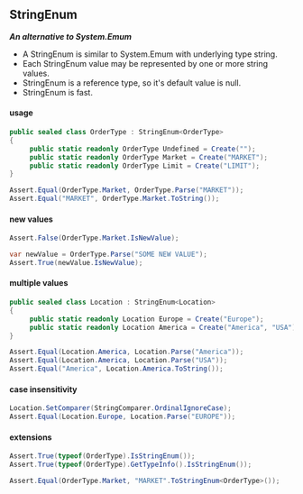 ## StringEnum&nbsp;&nbsp;

***An alternative to System.Emum***

- A StringEnum is similar to System.Emum with underlying type string.
- Each StringEnum value may be represented by one or more string values.
- StringEnum is a reference type, so it's default value is null.
- StringEnum is fast.

#### usage
```csharp
public sealed class OrderType : StringEnum<OrderType>
{
     public static readonly OrderType Undefined = Create("");
     public static readonly OrderType Market = Create("MARKET");
     public static readonly OrderType Limit = Create("LIMIT");
}

Assert.Equal(OrderType.Market, OrderType.Parse("MARKET"));
Assert.Equal("MARKET", OrderType.Market.ToString());
```
#### new values
```csharp
Assert.False(OrderType.Market.IsNewValue);

var newValue = OrderType.Parse("SOME NEW VALUE");
Assert.True(newValue.IsNewValue);
```
#### multiple values
```csharp
public sealed class Location : StringEnum<Location>
{
     public static readonly Location Europe = Create("Europe");
     public static readonly Location America = Create("America", "USA");
}

Assert.Equal(Location.America, Location.Parse("America"));
Assert.Equal(Location.America, Location.Parse("USA"));
Assert.Equal("America", Location.America.ToString());
```
#### case insensitivity
```csharp
Location.SetComparer(StringComparer.OrdinalIgnoreCase);
Assert.Equal(Location.Europe, Location.Parse("EUROPE"));
```
#### extensions
```csharp
Assert.True(typeof(OrderType).IsStringEnum());
Assert.True(typeof(OrderType).GetTypeInfo().IsStringEnum());

Assert.Equal(OrderType.Market, "MARKET".ToStringEnum<OrderType>());
```


